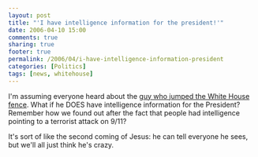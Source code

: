 ```yaml
---
layout: post
title: "'I have intelligence information for the president!'"
date: 2006-04-10 15:00
comments: true
sharing: true
footer: true
permalink: /2006/04/i-have-intelligence-information-president
categories: [Politics]
tags: [news, whitehouse]
---
```

I'm assuming everyone heard about the <a href="http://www.suntimes.com/output/news/cst-nws-white10.html">guy who jumped the White House fence</a>.  What if he DOES have intelligence information for the President?  Remember how we found out after the fact that people had intelligence pointing to a terrorist attack on 9/11?

It's sort of like the second coming of Jesus: he can tell everyone he sees, but we'll all just think he's crazy.
